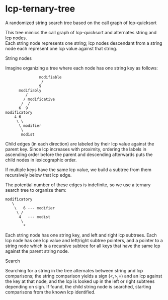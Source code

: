 # lcp-ternary-tree
A randomized string search tree based on the call graph of lcp-quicksort

This tree mimics the call graph of lcp-quicksort and alternates string and lcp nodes.  
Each string node represents one string; lcp nodes descendant from a string node 
each represent one lcp value against that string.

String nodes 

Imagine organizing a tree where each node has one string key as follows:

       
                   modifiable
                    /
                   9   
          modifiably
             /
            / modificative
           /  /
          6  9
    modificatory
        4 6 
         \ \
          \ modifier
           \
           modist



Child edges (in each direction) are labeled by their lcp value against the parent key.  Since lcp increases with proximity,
ordering the labels in ascending order before the parent and descending afterwards puts the child nodes in lexicographic order.

If multiple keys have the same lcp value,
we build a subtree from them recursively below that lcp edge.

The potential number of these edges is indefinite, so we use a ternary search tree to organize them:

    modificatory
       \  
        \   6 --- modifier
         \ /
          4   --- modist
           \
            *

Each string node has one string key, and left and right lcp subtrees.  Each lcp node has one lcp value and left/right subtree pointers, and 
a pointer to a string node which is a recursive subtree for all keys that have the same lcp against the parent string node.  

Search 

Searching for a string in the tree alternates between string and lcp comparisons; the string comparison
yields a sign (<,>,=) and an lcp against the key at that node, and the lcp is looked up in 
the left or right subtrees depending on sign.  If found, the child string node is searched, starting 
comparisons from the known lcp identified.  

